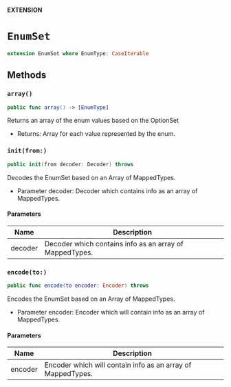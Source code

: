 **EXTENSION**

# `EnumSet`
```swift
extension EnumSet where EnumType: CaseIterable
```

## Methods
### `array()`

```swift
public func array() -> [EnumType]
```

Returns an array of the enum values based on the OptionSet
- Returns: Array for each value represented by the enum.

### `init(from:)`

```swift
public init(from decoder: Decoder) throws
```

Decodes the EnumSet based on an Array of MappedTypes.
- Parameter decoder: Decoder which contains info as an array of MappedTypes.

#### Parameters

| Name | Description |
| ---- | ----------- |
| decoder | Decoder which contains info as an array of MappedTypes. |

### `encode(to:)`

```swift
public func encode(to encoder: Encoder) throws
```

Encodes the EnumSet based on an Array of MappedTypes.
- Parameter encoder: Encoder which will contain info as an array of MappedTypes.

#### Parameters

| Name | Description |
| ---- | ----------- |
| encoder | Encoder which will contain info as an array of MappedTypes. |